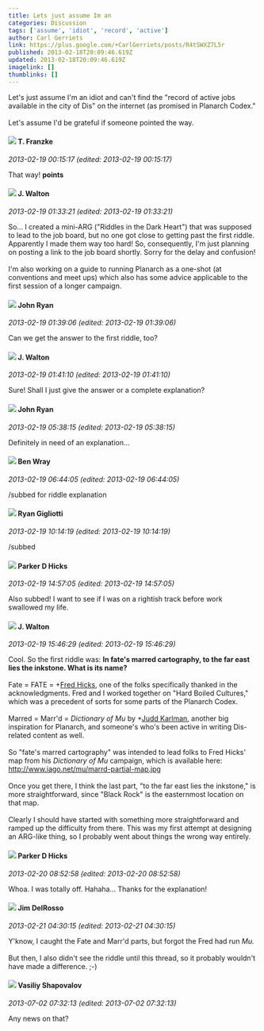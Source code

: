 ```yaml
---
title: Lets just assume Im an
categories: Discussion
tags: ['assume', 'idiot', 'record', 'active']
author: Carl Gerriets
link: https://plus.google.com/+CarlGerriets/posts/R4tSWXZ7L5r
published: 2013-02-18T20:09:46.619Z
updated: 2013-02-18T20:09:46.619Z
imagelink: []
thumblinks: []
---
```


Let&#39;s just assume I&#39;m an idiot and can&#39;t find the &quot;record of active jobs available in the city of Dis&quot; on the internet (as promised in Planarch Codex.&quot;<br /><br />Let&#39;s assume I&#39;d be grateful if someone pointed the way.
<div id='comment z12uvxio0zqkgnwgj04chrcrlxfmcl0qf3s'>
  <h4><img src='{{site.baseurl}}//images/avatars/110330901807759406775_photo.jpg'> T. Franzke</h4>
      <p><cite>2013-02-19 00:15:17 (edited: 2013-02-19 00:15:17)</cite></p>
        <p>That way! <b>points</b></p>
</div>
        

<div id='comment z12uvxio0zqkgnwgj04chrcrlxfmcl0qf3s'>
  <h4><img src='{{site.baseurl}}//images/avatars/111694100408744715863_photo.jpg'> J. Walton</h4>
      <p><cite>2013-02-19 01:33:21 (edited: 2013-02-19 01:33:21)</cite></p>
        <p>So... I created a mini-ARG (&quot;Riddles in the Dark Heart&quot;) that was supposed to lead to the job board, but no one got close to getting past the first riddle. Apparently I made them way too hard! So, consequently, I&#39;m just planning on posting a link to the job board shortly. Sorry for the delay and confusion!<br /><br />I&#39;m also working on a guide to running Planarch as a one-shot (at conventions and meet ups) which also has some advice applicable to the first session of a longer campaign.</p>
</div>
        

<div id='comment z12uvxio0zqkgnwgj04chrcrlxfmcl0qf3s'>
  <h4><img src='{{site.baseurl}}//images/avatars/102935922642811104005_photo.jpg'> John Ryan</h4>
      <p><cite>2013-02-19 01:39:06 (edited: 2013-02-19 01:39:06)</cite></p>
        <p>Can we get the answer to the first riddle, too?</p>
</div>
        

<div id='comment z12uvxio0zqkgnwgj04chrcrlxfmcl0qf3s'>
  <h4><img src='{{site.baseurl}}//images/avatars/111694100408744715863_photo.jpg'> J. Walton</h4>
      <p><cite>2013-02-19 01:41:10 (edited: 2013-02-19 01:41:10)</cite></p>
        <p>Sure! Shall I just give the answer or a complete explanation?</p>
</div>
        

<div id='comment z12uvxio0zqkgnwgj04chrcrlxfmcl0qf3s'>
  <h4><img src='{{site.baseurl}}//images/avatars/102935922642811104005_photo.jpg'> John Ryan</h4>
      <p><cite>2013-02-19 05:38:15 (edited: 2013-02-19 05:38:15)</cite></p>
        <p>Definitely in need of an explanation...</p>
</div>
        

<div id='comment z12uvxio0zqkgnwgj04chrcrlxfmcl0qf3s'>
  <h4><img src='{{site.baseurl}}//images/avatars/117478240607286855024_photo.jpg'> Ben Wray</h4>
      <p><cite>2013-02-19 06:44:05 (edited: 2013-02-19 06:44:05)</cite></p>
        <p>/subbed for riddle explanation</p>
</div>
        

<div id='comment z12uvxio0zqkgnwgj04chrcrlxfmcl0qf3s'>
  <h4><img src='{{site.baseurl}}//images/avatars/118300006898439949507_photo.jpg'> Ryan Gigliotti</h4>
      <p><cite>2013-02-19 10:14:19 (edited: 2013-02-19 10:14:19)</cite></p>
        <p>/subbed</p>
</div>
        

<div id='comment z12uvxio0zqkgnwgj04chrcrlxfmcl0qf3s'>
  <h4><img src='{{site.baseurl}}//images/avatars/108920141388510066880_photo.jpg'> Parker D Hicks</h4>
      <p><cite>2013-02-19 14:57:05 (edited: 2013-02-19 14:57:05)</cite></p>
        <p>Also subbed! I want to see if I was on a rightish track before work swallowed my life.</p>
</div>
        

<div id='comment z12uvxio0zqkgnwgj04chrcrlxfmcl0qf3s'>
  <h4><img src='{{site.baseurl}}//images/avatars/111694100408744715863_photo.jpg'> J. Walton</h4>
      <p><cite>2013-02-19 15:46:29 (edited: 2013-02-19 15:46:29)</cite></p>
        <p>Cool. So the first riddle was: <b>In fate&#39;s marred cartography, to the far east lies the inkstone. What is its name?</b><br /><br />Fate = FATE = <span class="proflinkWrapper"><span class="proflinkPrefix">+</span><a class="proflink" href="https://plus.google.com/105843491826683668595" oid="105843491826683668595">Fred Hicks</a></span>, one of the folks specifically thanked in the acknowledgments. Fred and I worked together on &quot;Hard Boiled Cultures,&quot; which was a precedent of sorts for some parts of the Planarch Codex.<br /><br />Marred = Marr&#39;d = <i>Dictionary of Mu</i> by <span class="proflinkWrapper"><span class="proflinkPrefix">+</span><a class="proflink" href="https://plus.google.com/115387740151103410877" oid="115387740151103410877">Judd Karlman</a></span>, another big inspiration for Planarch, and someone&#39;s who&#39;s been active in writing Dis-related content as well.<br /><br />So &quot;fate&#39;s marred cartography&quot; was intended to lead folks to Fred Hicks&#39; map from his <i>Dictionary of Mu</i> campaign, which is available here: <a href="http://www.iago.net/mu/marrd-partial-map.jpg" class="ot-anchor">http://www.iago.net/mu/marrd-partial-map.jpg</a><br /><br />Once you get there, I think the last part, &quot;to the far east lies the inkstone,&quot; is more straightforward, since &quot;Black Rock&quot; is the easternmost location on that map.<br /><br />Clearly I should have started with something more straightforward and ramped up the difficulty from there. This was my first attempt at designing an ARG-like thing, so I probably went about things the wrong way entirely.</p>
</div>
        

<div id='comment z12uvxio0zqkgnwgj04chrcrlxfmcl0qf3s'>
  <h4><img src='{{site.baseurl}}//images/avatars/108920141388510066880_photo.jpg'> Parker D Hicks</h4>
      <p><cite>2013-02-20 08:52:58 (edited: 2013-02-20 08:52:58)</cite></p>
        <p>Whoa. I was totally off. Hahaha... Thanks for the explanation!</p>
</div>
        

<div id='comment z12uvxio0zqkgnwgj04chrcrlxfmcl0qf3s'>
  <h4><img src='{{site.baseurl}}//images/avatars/105054183593551915790_photo.jpg'> Jim DelRosso</h4>
      <p><cite>2013-02-21 04:30:15 (edited: 2013-02-21 04:30:15)</cite></p>
        <p>Y&#39;know, I caught the Fate and Marr&#39;d parts, but forgot the Fred had run <i>Mu.</i> <br /><br />But then, I also didn&#39;t see the riddle until this thread, so it probably wouldn&#39;t have made a difference. ;-)</p>
</div>
        

<div id='comment z12uvxio0zqkgnwgj04chrcrlxfmcl0qf3s'>
  <h4><img src='{{site.baseurl}}//images/avatars/105808699738403752805_photo.jpg'> Vasiliy Shapovalov</h4>
      <p><cite>2013-07-02 07:32:13 (edited: 2013-07-02 07:32:13)</cite></p>
        <p>Any news on that?</p>
</div>
        